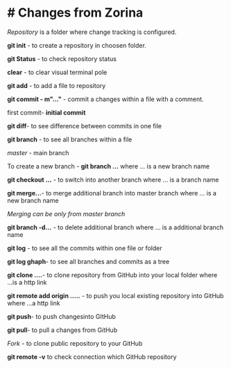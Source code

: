 # # Changes from Zorina

*Repository* is a folder where change tracking is configured.

**git init** - to create a repository in choosen folder.

**git Status** - to check repository status

**clear** - to clear visual terminal pole

**git add** - to add a file to repository

**git commit - m"..."** - commit a changes within a file with a comment.

first commit- **initial commit**

**git diff**- to see difference between commits in one file

**git branch** - to see all branches within a file

*master* - main branch

To create a new branch - **git branch ...** where ... is a new branch name

**git checkout ...** - to switch into another branch where ... is a branch name

**git merge...**- to merge additional branch into master branch where  ... is a new branch name

*Merging can be only from master branch*

**git branch -d...** - to delete additional branch where ... is a additional branch name

**git log** - to see all the commits within one file or folder

**git log ghaph**- to see all branches and commits as a tree

**git clone ....**- to clone repository from GitHub into your local folder where ...is a http link

**git remote add origin .....** - to push you local existing repository into GitHub where ...a http link

**git push**- to push changesinto GItHub

**git pull**- to pull a changes from GitHub

*Fork* - to clone public repository to your GitHub 

**git remote -v** to check connection  which GitHub repository
